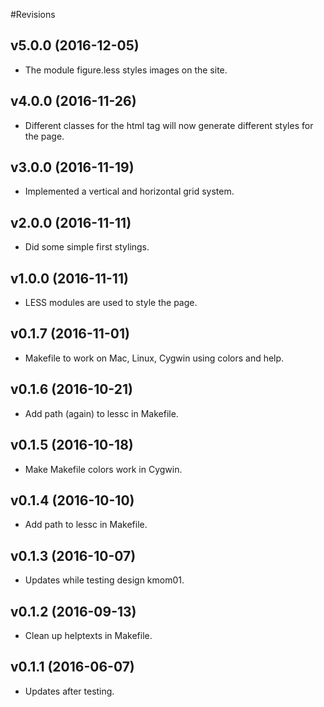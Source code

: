 #Revisions

v5.0.0 (2016-12-05)
---------------------------------------

* The module figure.less styles images on the site.

v4.0.0 (2016-11-26)
---------------------------------------

* Different classes for the html tag will now generate different styles for the page.

v3.0.0 (2016-11-19)
---------------------------------------

* Implemented a vertical and horizontal grid system.

v2.0.0 (2016-11-11)
---------------------------------------

* Did some simple first stylings.

v1.0.0 (2016-11-11)
---------------------------------------

* LESS modules are used to style the page.

v0.1.7 (2016-11-01)
-------------------------------

* Makefile to work on Mac, Linux, Cygwin using colors and help.


v0.1.6 (2016-10-21)
-------------------------------

* Add path (again) to lessc in Makefile.


v0.1.5 (2016-10-18)
-------------------------------

* Make Makefile colors work in Cygwin.


v0.1.4 (2016-10-10)
-------------------------------

* Add path to lessc in Makefile.


v0.1.3 (2016-10-07)
-------------------------------

* Updates while testing design kmom01.


v0.1.2 (2016-09-13)
-------------------------------

* Clean up helptexts in Makefile.


v0.1.1 (2016-06-07)
-------------------------------

* Updates after testing.
